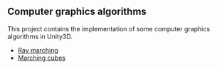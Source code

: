 ## Computer graphics algorithms

This project contains the implementation of some computer graphics algorithms in Unity3D.

- [Ray marching](https://github.com/GeorgiosPap36/Computer_graphics_algorithms/tree/main/Assets/Ray_marching)
- [Marching cubes](https://github.com/GeorgiosPap36/Computer_graphics_algorithms/tree/main/Assets/Marching_cubes)
